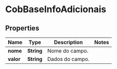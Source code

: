 # CobBaseInfoAdicionais

## Properties
Name | Type | Description | Notes
------------ | ------------- | ------------- | -------------
**nome** | **String** | Nome do campo. | 
**valor** | **String** | Dados do campo. | 
